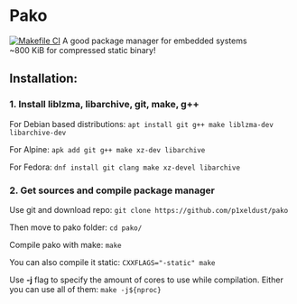 # Pako
[![Makefile CI](https://github.com/toastmakingmachine/pako/actions/workflows/makefile.yml/badge.svg?branch=main)](https://github.com/toastmakingmachine/pako/actions/workflows/makefile.yml)
A good package manager for embedded systems  
~800 KiB for compressed static binary!
## Installation:
### 1. Install liblzma, libarchive, git, make, g++
For Debian based distributions:
`apt install git g++ make liblzma-dev libarchive-dev`
  
For Alpine:
`apk add git g++ make xz-dev libarchive`
  
For Fedora:
`dnf install git clang make xz-devel libarchive`

### 2. Get sources and compile package manager
Use git and download repo:
`git clone https://github.com/p1xeldust/pako`

Then move to pako folder:
`cd pako/`
  
Compile pako with make:
`make`
  
You can also compile it static:
`CXXFLAGS="-static" make`
  
Use **-j** flag to specify the amount of cores to use while compilation. Either you can use all of them:
`make -j${nproc}`

